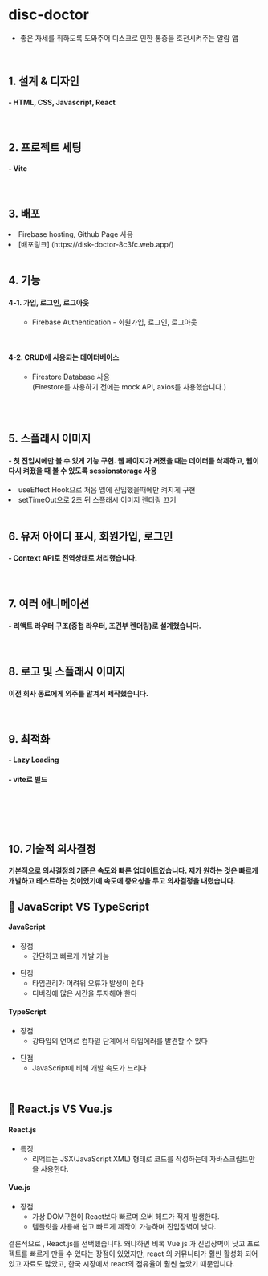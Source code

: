 
  <!-- <img src="https://user-images.githubusercontent.com/117638456/253851018-d8aa8a49-3824-46c9-a2fa-05d1a460e52c.png" width="200" height="400"/> -->

<h1> disc-doctor </h1>

- 좋은 자세를 취하도록 도와주어 디스크로 인한 통증을 호전시켜주는 알람 앱

<br/>

<h2> 1. 설계 & 디자인  </h2>
<h4> - HTML, CSS, Javascript, React </h4>

<br/>


<h2> 2. 프로젝트 세팅  </h2> 
<h4> - Vite </h4> 
<br/>




<h2> 3. 배포  </h2>
   
   <li> 
       Firebase hosting, Github Page 사용 <br/>     
  </li> 
     <li> [배포링크] (https://disk-doctor-8c3fc.web.app/) </li>

<br/>


<h2> 4. 기능  </h2> 
<h4> 4-1. 가입, 로그인, 로그아웃  </h4> 
<ul> 
   <ul> 
      <li> Firebase Authentication - 회원가입, 로그인, 로그아웃</li>
   </ul>   
</ul>
   
<br/>

<h4> 4-2. CRUD에 사용되는 데이터베이스  </h4>    
   <ul> 
   <ul> 
      <li> Firestore Database 사용 <br/>
      (Firestore를 사용하기 전에는 mock API, axios를 사용했습니다.) 
      </li>
   </ul>   
</ul>

<br/>




<br/>
      

      
<h2> 5. 스플래시 이미지  </h2> 
<h4> -  첫 진입시에만 볼 수 있게 기능 구현.  웹 페이지가 꺼졌을 때는 데이터를 삭제하고, 웹이 다시 켜졌을 때 볼 수 있도록 sessionstorage 사용 </h4> 

<li> useEffect Hook으로 처음 앱에 진입했을때에만 켜지게 구현</li>
<li>  setTimeOut으로 2초 뒤 스플래시 이미지 렌더링 끄기</li>
<br/>


<h2> 6. 유저 아이디 표시, 회원가입, 로그인  </h2> 
<h4> - Context API로 전역상태로 처리했습니다. </h4> 
<br/>

<h2> 7. 여러 애니메이션  </h2> 
<h4>  - 리액트 라우터 구조(중첩 라우터, 조건부 렌더링)로 설계했습니다. </h4> 
<br/>

<h2> 8. 로고 및 스플래시 이미지  </h2> 
<h4>  이전 회사 동료에게 외주를 맡겨서 제작했습니다. </h4> 
<br/>


<h2> 9. 최적화  </h2> 
<h4>   - Lazy Loading </h4> 
<h4>   - vite로 빌드  </h4> 
<br/>




<br/><br/>

  <h2> 10. 기술적 의사결정  </h2> 

  <h4> 기본적으로 의사결정의 기준은 속도와 빠른 업데이트였습니다. 제가 원하는 것은 빠르게 개발하고 테스트하는 것이었기에 속도에 중요성을 두고 의사결정을 내렸습니다.  </h4> 

<h2>  📝 JavaScript  VS TypeScript </h2> 

 <h4>  JavaScript </h4> 
<ul>
   <li> 장점
   <ul>  
     <li> 간단하고 빠르게 개발 가능</li>
   </ul>  
</li>
</ul>  

<ul>
   <li> 단점
   <ul>  
     <li> 타입관리가 어려워 오류가 발생이 쉽다</li>
     <li> 디버깅에 많은 시간을 투자해야 한다</li>
   </ul>  
</li>
</ul>  

 <h4>  TypeScript </h4> 
<ul>
   <li> 장점
   <ul>  
     <li> 강타입의 언어로 컴파일 단계에서 타입에러를 발견할 수 있다</li>
   </ul>  
</li>
</ul>  

<ul>
   <li> 단점
   <ul>  
     <li> JavaScript에 비해 개발 속도가 느리다</li>     
   </ul>  
</li>
</ul>  

<br/>

 <h2>  📝 React.js  VS Vue.js </h2> 
 
 <h4>  React.js   </h4> 
<ul>
   <li> 특징
   <ul>  
     <li> 리액트는 JSX(JavaScript XML) 형태로 코드를 작성하는데 자바스크립트만을 사용한다.</li>
   </ul>  
</li>
</ul>  


 <h4>  Vue.js </h4> 
<ul>
   <li> 장점
   <ul>  
     <li> 가상 DOM구현이 React보다 빠르며 오버 헤드가 적게 발생한다.</li>
      <li> 템플릿을 사용해 쉽고 빠르게 제작이 가능하며 진입장벽이 낮다.</li>
   </ul>  
</li>
</ul>  


결론적으로 , React.js를 선택했습니다. 왜냐하면 비록 Vue.js 가 진입장벽이 낮고 프로젝트를 빠르게 만들 수 있다는 장점이 있었지만, react 의 커뮤니티가 훨씬 활성화 되어있고 자료도 많았고, 한국 시장에서 react의 점유율이 훨씬 높았기 때문입니다.





<br>
 <!-- 1. node.js
 2. npm create vite 
 3. npm i react-router-dom 
 4. npm install react-icons -->
